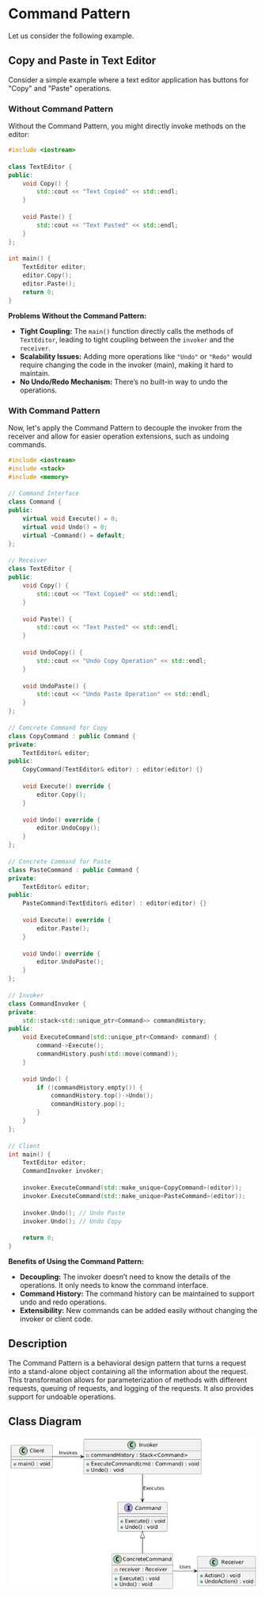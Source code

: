 # Command Pattern

Let us consider the following example.

## Copy and Paste in Text Editor

Consider a simple example where a text editor application has buttons for "Copy" and "Paste" operations. 

### Without Command Pattern

Without the Command Pattern, you might directly invoke methods on the editor:

```cpp
#include <iostream>

class TextEditor {
public:
    void Copy() {
        std::cout << "Text Copied" << std::endl;
    }

    void Paste() {
        std::cout << "Text Pasted" << std::endl;
    }
};

int main() {
    TextEditor editor;
    editor.Copy();
    editor.Paste();
    return 0;
}
```

**Problems Without the Command Pattern:**

- **Tight Coupling:** The `main()` function directly calls the methods of `TextEditor`, leading to tight coupling between the `invoker` and the `receiver`.
- **Scalability Issues:** Adding more operations like `"Undo"` or `"Redo"` would require changing the code in the invoker (main), making it hard to maintain.
- **No Undo/Redo Mechanism:** There’s no built-in way to undo the operations.

### With Command Pattern

Now, let's apply the Command Pattern to decouple the invoker from the receiver and allow for easier operation extensions, such as undoing commands.

```cpp
#include <iostream>
#include <stack>
#include <memory>

// Command Interface
class Command {
public:
    virtual void Execute() = 0;
    virtual void Undo() = 0;
    virtual ~Command() = default;
};

// Receiver
class TextEditor {
public:
    void Copy() {
        std::cout << "Text Copied" << std::endl;
    }

    void Paste() {
        std::cout << "Text Pasted" << std::endl;
    }

    void UndoCopy() {
        std::cout << "Undo Copy Operation" << std::endl;
    }

    void UndoPaste() {
        std::cout << "Undo Paste Operation" << std::endl;
    }
};

// Concrete Command for Copy
class CopyCommand : public Command {
private:
    TextEditor& editor;
public:
    CopyCommand(TextEditor& editor) : editor(editor) {}

    void Execute() override {
        editor.Copy();
    }

    void Undo() override {
        editor.UndoCopy();
    }
};

// Concrete Command for Paste
class PasteCommand : public Command {
private:
    TextEditor& editor;
public:
    PasteCommand(TextEditor& editor) : editor(editor) {}

    void Execute() override {
        editor.Paste();
    }

    void Undo() override {
        editor.UndoPaste();
    }
};

// Invoker
class CommandInvoker {
private:
    std::stack<std::unique_ptr<Command>> commandHistory;
public:
    void ExecuteCommand(std::unique_ptr<Command> command) {
        command->Execute();
        commandHistory.push(std::move(command));
    }

    void Undo() {
        if (!commandHistory.empty()) {
            commandHistory.top()->Undo();
            commandHistory.pop();
        }
    }
};

// Client
int main() {
    TextEditor editor;
    CommandInvoker invoker;

    invoker.ExecuteCommand(std::make_unique<CopyCommand>(editor));
    invoker.ExecuteCommand(std::make_unique<PasteCommand>(editor));

    invoker.Undo(); // Undo Paste
    invoker.Undo(); // Undo Copy

    return 0;
}
```

**Benefits of Using the Command Pattern:**

- **Decoupling:** The invoker doesn’t need to know the details of the operations. It only needs to know the command interface.
- **Command History:** The command history can be maintained to support undo and redo operations.
- **Extensibility:** New commands can be added easily without changing the invoker or client code.

## Description

The Command Pattern is a behavioral design pattern that turns a request into a stand-alone object containing all the information about the request. This transformation allows for parameterization of methods with different requests, queuing of requests, and logging of the requests. It also provides support for undoable operations.

## Class Diagram

![Image](../images/command.png)
